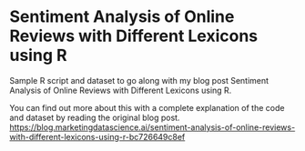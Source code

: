 # Sentiment Analysis of Online Reviews with Different Lexicons using R
Sample R script and dataset to go along with my blog post Sentiment Analysis of Online Reviews with Different Lexicons using R. 

You can find out more about this with a complete explanation of the code and dataset by reading the original blog post.
https://blog.marketingdatascience.ai/sentiment-analysis-of-online-reviews-with-different-lexicons-using-r-bc726649c8ef
